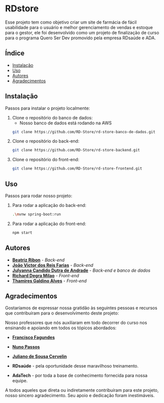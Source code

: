 # RDstore

Esse projeto tem como objetivo criar um site de farmácia de fácil usabilidade para o usuário e melhor gerenciamento de vendas e estoque para o gestor, ele foi desenvolvido como um projeto de finalização de curso para o programa Quero Ser Dev promovido pela empresa RDsaúde e ADA.

## Índice

- [Instalação](#Instalação)
- [Uso](#Uso)
- [Autores](#Autores)
- [Agradecimentos](#Agradecimentos)

## Instalação

Passos para instalar o projeto localmente:

1. Clone o repositório do banco de dados:
   - Nosso banco de dados está rodando na AWS
   ```sh
   git clone https://github.com/RD-Store/rd-store-banco-de-dados.git
   
3. Clone o repositório do back-end:
    ```sh
    git clone https://github.com/RD-Store/rd-store-backend.git

4. Clone o repositório do front-end:
   ```sh
   git clone https://github.com/RD-Store/rd-store-frontend.git

## Uso

Passos para rodar nosso projeto:

1. Para rodar a aplicação do back-end:
   ```sh
   .\mvnw spring-boot:run
   
2. Para rodar a aplicação do front-end:
   ```sh
   npm start

## Autores

- **[Beatriz Ribon](https://github.com/BeaRibon)** - *Back-end*
- **[João Victor dos Reis Farias](https://github.com/okjfarias)** - *Back-end*
- **[Julyanna Candido Dutra de Andrade](https://github.com/JulyannaC)** - *Back-end e banco de dados*
- **[Richard Degra Milao](https://github.com/richard-degra)** - *Front-end*
- **[Thamires Galdino Alves](https://github.com/tamigld)** - *Front-end*

## Agradecimentos

  Gostaríamos de expressar nossa gratidão às seguintes pessoas e recursos que contribuíram para o desenvolvimento deste projeto:

  Nosso professores que nós auxiliaram em todo decorrer do curso nos ensinando e apoiando em todos os tópicos abordados:
  - **[Francisco Fagundes](https://github.com/francisco-mattr)**
  - **[Nuno Passos](https://github.com/nunompassos)**
  - **[Juliano de Sousa Cervelin](https://github.com/jcervelin)**

    
  - **RDsaúde** - pela oportunidade desse maravilhoso treinamento.
  - **AdaTech** - por toda a base de conhecimento fornecida para nossa equipe.

  A todos aqueles que direta ou indiretamente contribuíram para este projeto, nosso sincero agradecimento. Seu apoio e dedicação foram inestimáveis.
